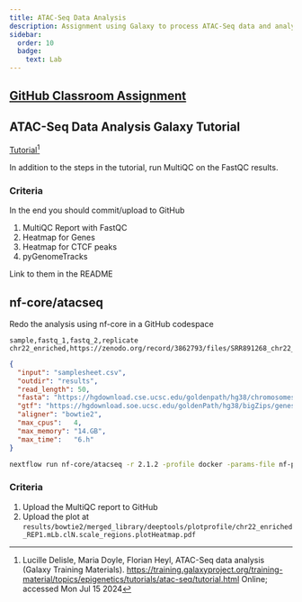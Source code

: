 ```yaml
---
title: ATAC-Seq Data Analysis
description: Assignment using Galaxy to process ATAC-Seq data and analyze it
sidebar:
  order: 10
  badge:
    text: Lab
---
```


## [GitHub Classroom Assignment](https://classroom.github.com/a/rcWXA7Je)

## ATAC-Seq Data Analysis Galaxy Tutorial

[Tutorial](https://training.galaxyproject.org/training-material/topics/epigenetics/tutorials/atac-seq/tutorial.html)[^1]

In addition to the steps in the tutorial, run MultiQC on the FastQC results.

###  Criteria

In the end you should commit/upload to GitHub

1. MultiQC Report with FastQC
2. Heatmap for Genes
3. Heatmap for CTCF peaks
4. pyGenomeTracks

Link to them in the README

## nf-core/atacseq

Redo the analysis using nf-core in a GitHub codespace

<!-- https://zenodo.org/record/3862793/files/ENCFF933NTR.bed.gz -->

```csv title="samplesheet.csv"
sample,fastq_1,fastq_2,replicate
chr22_enriched,https://zenodo.org/record/3862793/files/SRR891268_chr22_enriched_R1.fastq.gz,https://zenodo.org/record/3862793/files/SRR891268_chr22_enriched_R2.fastq.gz,1
```

```json title="nf-params.json"
{
  "input": "samplesheet.csv",
  "outdir": "results",
  "read_length": 50,
  "fasta": "https://hgdownload.cse.ucsc.edu/goldenpath/hg38/chromosomes/chr22.fa.gz",
  "gtf": "https://hgdownload.soe.ucsc.edu/goldenPath/hg38/bigZips/genes/hg38.ncbiRefSeq.gtf.gz",
  "aligner": "bowtie2",
  "max_cpus":   4,
  "max_memory": "14.GB",
  "max_time":   "6.h"
}
```

```sh title="Run nf-core/atacseq"
nextflow run nf-core/atacseq -r 2.1.2 -profile docker -params-file nf-params.json -resume
```

### Criteria

1. Upload the MultiQC report to GitHub
2. Upload the plot at  `results/bowtie2/merged_library/deeptools/plotprofile/chr22_enriched_REP1.mLb.clN.scale_regions.plotHeatmap.pdf`

[^1]: Lucille Delisle, Maria Doyle, Florian Heyl, ATAC-Seq data analysis (Galaxy Training Materials). https://training.galaxyproject.org/training-material/topics/epigenetics/tutorials/atac-seq/tutorial.html Online; accessed Mon Jul 15 2024 
